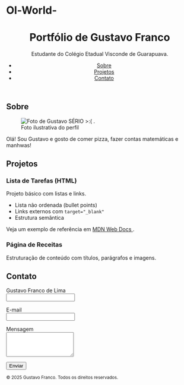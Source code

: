 # Ol-World-
<!doctype html>
<html lang="pt-BR">
<head>
<meta charset="utf-8">
<meta name="viewport" content="width=device-width, initial-scale=1">
<title> Portfólio de Gustavo Franco </title>
<meta name="description" content="Portfólio simples feito em HTML puro.">
</head>
<body>
<header>

<h1>Portfólio de Gustavo Franco</h1>
<p>Estudante do Colégio Etadual Visconde de Guarapuava.</p>
<nav aria-label="Navegação principal">
<ul>
<li><a href="#sobre">Sobre</a></li>
<li><a href="#projetos">Projetos</a></li>
<li><a href="#contato">Contato</a></li>
</ul>
</nav>
</header>
<main>
<section id="sobre">
<h2>Sobre</h2>
<figure>
<img src="https://files.fm/f/4d2gwk97g9" alt="Foto de Gustavo SÉRIO >:( .">
<figcaption>Foto ilustrativa do perfil</figcaption>
</figure>
<p>
Olá! Sou Gustavo e gosto de comer pizza, fazer contas matemáticas e manhwas!
</p>
  <section id="projetos">
<h2>Projetos</h2>
<article>
<h3>Lista de Tarefas (HTML)</h3>
<p>Projeto básico com listas e links.</p>

<ul>
<li>Lista não ordenada (bullet points)</li>
<li>Links externos com <code>target="_blank"</code></li>
<li>Estrutura semântica</li>
</ul>
<p>
Veja um exemplo de referência em
<a href="https://developer.mozilla.org/pt-BR/docs/Web/HTML"
target="_blank" rel="noopener">
MDN Web Docs
</a>.
</p>
</article>
<article>
<h3>Página de Receitas</h3>
<p>Estruturação de conteúdo com títulos, parágrafos e imagens.</p>
</article>
</section>
<section id="contato">
<h2>Contato</h2>
<form action="#" method="post">
<p>
<label for="nome">Gustavo Franco de Lima</label><br>
<input id="nome" name="nome" type="text" required>
</p>
<p>
<label for="email">E-mail</label><br>
<input id="email" name="email" type="email" required>
</p>
<p>
<label for="mensagem">Mensagem</label><br>
<textarea id="mensagem" name="mensagem" rows="4"
required></textarea>
</p>
<p>
<button type="submit">Enviar</button>
</p>
</form>
</section>
</section>
</main>
<footer>
<small>&copy; 2025 Gustavo Franco. Todos os direitos reservados.</small>
</footer>
</body>
</html>
